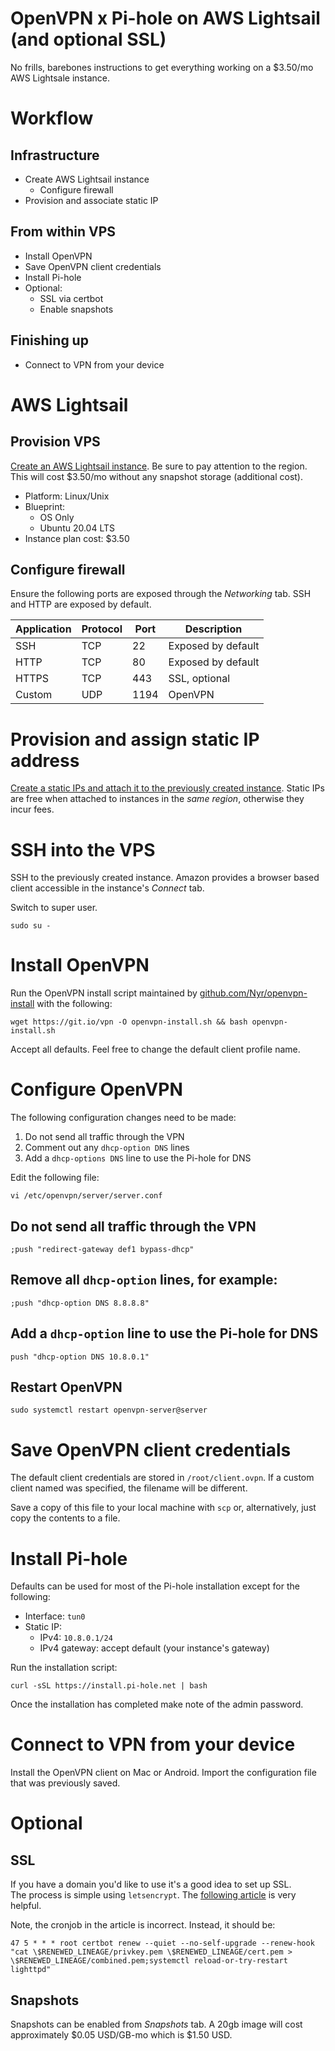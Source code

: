 # OpenVPN x Pi-hole on AWS Lightsail (and optional SSL)

No frills, barebones instructions to get everything working on a $3.50/mo AWS Lightsale instance. 

# Workflow
## Infrastructure
* Create AWS Lightsail instance
  * Configure firewall
* Provision and associate static IP
## From within VPS
* Install OpenVPN
* Save OpenVPN client credentials
* Install Pi-hole
* Optional:
  * SSL via certbot
  * Enable snapshots
## Finishing up
* Connect to VPN from your device

# AWS Lightsail
## Provision VPS
[Create an AWS Lightsail instance](https://lightsail.aws.amazon.com/ls/webapp/home/instances). Be sure to pay attention to the region. 
This will cost $3.50/mo without any snapshot storage (additional cost).

* Platform: Linux/Unix
* Blueprint: 
  * OS Only
  * Ubuntu 20.04 LTS
* Instance plan cost: $3.50

## Configure firewall 
Ensure the following ports are exposed through the *Networking* tab. SSH and HTTP are exposed by default.

Application | Protocol | Port | Description
----------- | -------- | ---- | -----------
SSH | TCP | 22 | Exposed by default
HTTP | TCP | 80 | Exposed by default
HTTPS | TCP | 443 | SSL, optional
Custom | UDP | 1194 | OpenVPN

# Provision and assign static IP address
[Create a static IPs and attach it to the previously created instance](https://lightsail.aws.amazon.com/ls/webapp/create/static-ip). Static IPs are free when attached to instances in the *same region*, otherwise they incur fees. 

# SSH into the VPS
SSH to the previously created instance. Amazon provides a browser based client accessible in the instance's *Connect* tab.

Switch to super user.
```
sudo su -
```

# Install OpenVPN
Run the OpenVPN install script maintained by [github.com/Nyr/openvpn-install](https://github.com/Nyr/openvpn-install) with the following:

```
wget https://git.io/vpn -O openvpn-install.sh && bash openvpn-install.sh
```

Accept all defaults. Feel free to change the default client profile name.

# Configure OpenVPN 
The following configuration changes need to be made:
1. Do not send all traffic through the VPN
1. Comment out any `dhcp-option DNS` lines
1. Add a `dhcp-options DNS` line to use the Pi-hole for DNS

Edit the following file:
```
vi /etc/openvpn/server/server.conf
```

## Do not send all traffic through the VPN
```
;push "redirect-gateway def1 bypass-dhcp"
```

## Remove all `dhcp-option` lines, for example:
```
;push "dhcp-option DNS 8.8.8.8"
```

## Add a `dhcp-option` line to use the Pi-hole for DNS
```
push "dhcp-option DNS 10.8.0.1"
```

## Restart OpenVPN
```
sudo systemctl restart openvpn-server@server
```
# Save OpenVPN client credentials
The default client credentials are stored in `/root/client.ovpn`. If a custom client named was specified, the filename will be different.

Save a copy of this file to your local machine with `scp` or, alternatively, just copy the contents to a file.

# Install Pi-hole
Defaults can be used for most of the Pi-hole installation except for the following:
* Interface: `tun0` 
* Static IP:
  * IPv4: `10.8.0.1/24`
  * IPv4 gateway: accept default (your instance's gateway)

Run the installation script:
```
curl -sSL https://install.pi-hole.net | bash
```

Once the installation has completed make note of the admin password.

# Connect to VPN from your device
Install the OpenVPN client on Mac or Android. Import the configuration file that was previously saved.

# Optional
## SSL
If you have a domain you'd like to use it's a good idea to set up SSL.  
The process is simple using `letsencrypt`. The [following article](https://www.gilbertotorres.com/install-letsencrypt-ssl-into-pi-hole-server/) is very helpful.

Note, the cronjob in the article is incorrect. Instead, it should be:
```
47 5 * * * root certbot renew --quiet --no-self-upgrade --renew-hook "cat \$RENEWED_LINEAGE/privkey.pem \$RENEWED_LINEAGE/cert.pem > \$RENEWED_LINEAGE/combined.pem;systemctl reload-or-try-restart lighttpd"
```

## Snapshots
Snapshots can be enabled from *Snapshots* tab. A 20gb image will cost approximately $0.05 USD/GB-mo which is $1.50 USD.

